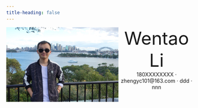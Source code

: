 ```yaml
---
title-heading: false
---
```


<img src="fig/lwt.jpeg" width = "300" height = "200" align=left />

 <center>
     <font size=30> Wentao Li </font>
     <div>
         <span>
             180XXXXXXXX
         </span>
         ·
         <span>
             zhengyc101@163.com
         </span>
         ·
         <span>
             ddd
         </span>
         ·
         <span>
             nnn
         </span>
     </div>
 </center>
